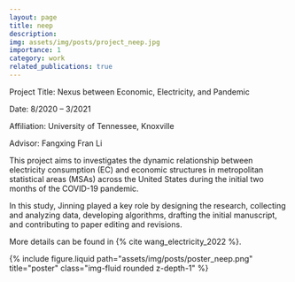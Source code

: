 ```yaml
---
layout: page
title: neep
description:
img: assets/img/posts/project_neep.jpg
importance: 1
category: work
related_publications: true
---
```


Project Title: Nexus between Economic, Electricity, and Pandemic

Date: 8/2020 – 3/2021

Affiliation: University of Tennessee, Knoxville

Advisor: Fangxing Fran Li

This project aims to investigates the dynamic relationship between electricity consumption (EC) and economic structures in metropolitan statistical areas (MSAs) across the United States during the initial two months of the COVID-19 pandemic.

In this study, Jinning played a key role by designing the research, collecting and analyzing data, developing algorithms, drafting the initial manuscript, and contributing to paper editing and revisions.

More details can be found in {% cite wang_electricity_2022 %}.

<div class="row">
    <div class="col-sm mt-3 mt-md-0">
        {% include figure.liquid path="assets/img/posts/poster_neep.png" title="poster" class="img-fluid rounded z-depth-1" %}
    </div>
</div>
